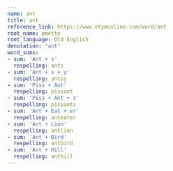 ```yaml
---
name: ant
title: ant
reference_link: https://www.etymonline.com/word/ant
root_name: æmette
root_language: Old English
denotation: "ant"
word_sums:
- sum: 'Ant + s'
  respelling: ants
- sum: 'Ant + s + y'
  respelling: antsy
- sum: 'Piss + Ant'
  respelling: pissant
- sum: 'Piss + Ant + s'
  respelling: pissants
- sum: 'Ant + Eat + er'
  respelling: anteater
- sum: 'Ant + Lion'
  respelling: antlion
- sum: 'Ant + Bird'
  respelling: antbird
- sum: 'Ant + Hill'
  respelling: anthill
---
```

